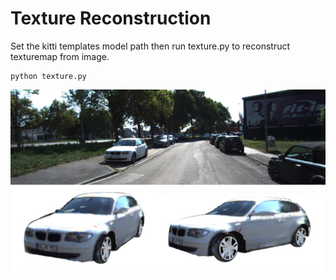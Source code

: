 # Texture Reconstruction
Set the kitti templates model path then run texture.py to reconstruct texturemap from image.
```
python texture.py
```
<img src="https://github.com/zongdai/PerMo/blob/master/vis/texture_sample.png" width="860"/>
